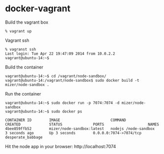 docker-vagrant
==============

Build the vagrant box
```
% vagrant up

```

Vagrant ssh
```
% vagranst ssh
Last login: Tue Apr 22 19:47:09 2014 from 10.0.2.2
vagrant@ubuntu-14:~$ 
```

Build the container
```
vagrant@ubuntu-14:~$ cd /vagrant/node-sandbox/
vagrant@ubuntu-14:/vagrant/node-sandbox$ sudo docker build -t mizer/node-sandbox .
```

Run the container
```
vagrant@ubuntu-14:~$ sudo docker run -p 7074:7074 -d mizer/node-sandbox
vagrant@ubuntu-14:~$ sudo docker ps

CONTAINER ID        IMAGE                       COMMAND                CREATED             STATUS              PORTS                    NAMES
4bee859ffb52        mizer/node-sandbox:latest   nodejs /node-sandbox   3 seconds ago       Up 3 seconds        0.0.0.0:7074->7074/tcp   desperate_babbage  

```

Hit the node app in your browser: http://localhost:7074


